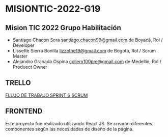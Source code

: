 # MISIONTIC-2022-G19

## Mision TIC 2022 Grupo Habilitación

- Santiago Chacón Sora santiago.chacon99@gmail.com de Boyacá, Rol / Developer
- Lissette Sierra Bonilla lizzethe19@gmail.com de Bogota, Rol / Scrum Master
- Alejandro Granada Ospina collerx100pre@gmail.com de Medellin, Rol / Produect Owner


## TRELLO

 [FLUJO DE TRABAJO SPRINT 6 SCRUM](https://trello.com/b/y92EmE5m)

## FRONTEND

Este proyecto fue realizado utilizando React JS. Se crearon diferentes componentes según las necesidades de diseño de la página.